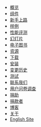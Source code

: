 <!---
    @title         Main Menu
    @creator       Yichun Zhang
    @created       2011-06-21 03:57 GMT
    @modifier      Yichun Zhang
    @modifier_link yichun-zhang
    @modified      2015-12-25 05:32 GMT
    @changes       25
--->

* [概览](openresty.html)
* [组件](components.html)
* [新手上路](getting-started.html)
* [样例](samples.html)
* [性能评测](benchmark.html)
* [幻灯片](presentations.html)
* [电子图书](ebooks.html)
* [资源](resources.html)
* [下载](download.html)
* [安装](installation.html)
* [变更历史](changes.html)
* [测试](quality-assurance.html)
* [联系我们](contact-us.html)
* [用户问卷调查](https://openresty.org/survey/cn)
* [捐助](donate-online.html)
* [捐款者](donors.html)
* [博客](blog.html)
* [关于](about.html)
* [English Site](/en/)

